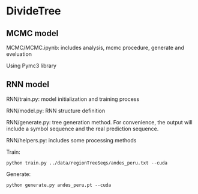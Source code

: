 # DivideTree

## MCMC model


MCMC/MCMC.ipynb: includes analysis, mcmc procedure, generate and eveluation

Using Pymc3 library


## RNN model

RNN/train.py: model initialization and training process

RNN/model.py: RNN structure definition

RNN/generate.py: tree generation method. For convenience, the output will include a symbol sequence and the real prediction sequence.

RNN/helpers.py: includes some processing methods

Train:
```
python train.py ../data/regionTreeSeqs/andes_peru.txt --cuda
```

Generate:
```
python generate.py andes_peru.pt --cuda
```
